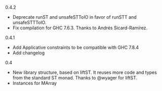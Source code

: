 0.4.2

  * Deprecate runST and unsafeSTToIO in favor of
    runSTT and unsafeSTTToIO.
  * Fix compilation for GHC 7.6.3. Thanks to Andrés Sicard-Ramírez.

0.4.1

  * Add Applicative constraints to be compatible with GHC 7.8.4
  * Add changelog

0.4

  * New library structure, based on liftST. It reuses more code and
    types from the standard ST monad. Thanks to @wyager for liftST.
  * Instances for MArray
